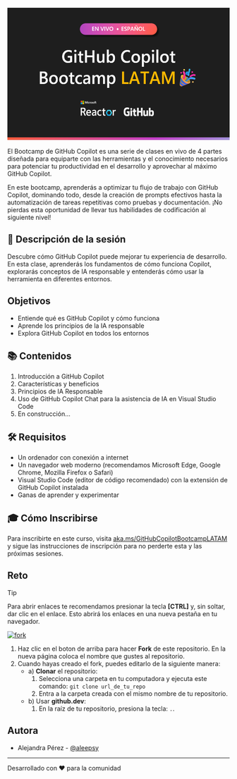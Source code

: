 <!-- ADD IMAGES -->
<p align="center">
<img src=".\img\GHCopilotLATAM.png" alt="Description" width="550" height="300">  
</p>
<!-- ADD IMAGES END -->

El Bootcamp de GitHub Copilot es una serie de clases en vivo de 4 partes diseñada para equiparte con las herramientas y el conocimiento necesarios para potenciar tu productividad en el desarrollo y aprovechar al máximo GitHub Copilot.

En este bootcamp, aprenderás a optimizar tu flujo de trabajo con GitHub Copilot, dominando todo, desde la creación de prompts efectivos hasta la automatización de tareas repetitivas como pruebas y documentación. ¡No pierdas esta oportunidad de llevar tus habilidades de codificación al siguiente nivel!

## 🎯 Descripción de la sesión

Descubre cómo GitHub Copilot puede mejorar tu experiencia de desarrollo. En esta clase, aprenderás los fundamentos de cómo funciona Copilot, explorarás conceptos de IA responsable y entenderás cómo usar la herramienta en diferentes entornos.

## Objetivos

- Entiende qué es GitHub Copilot y cómo funciona
- Aprende los principios de la IA responsable
- Explora GitHub Copilot en todos los entornos

## 📚 Contenidos

1. Introducción a GitHub Copilot
1. Características y beneficios
1. Principios de IA Responsable
1. Uso de GitHub Copilot Chat para la asistencia de IA en Visual Studio Code
1. En construcción...

## 🛠 Requisitos

- Un ordenador con conexión a internet
- Un navegador web moderno (recomendamos Microsoft Edge, Google Chrome, Mozilla Firefox o Safari)
- Visual Studio Code (editor de código recomendado) con la extensión de GitHub Copilot instalada
- Ganas de aprender y experimentar

## 🎓 Cómo Inscribirse

Para inscribirte en este curso, visita [aka.ms/GitHubCopilotBootcampLATAM](https://aka.ms/GitHubCopilotBootcampLATAM) y sigue las instrucciones de inscripción para no perderte esta y las próximas sesiones.

## Reto

> [!TIP]
> Para abrir enlaces te recomendamos presionar la tecla **[CTRL]** y, sin soltar, dar clic en el enlace. Esto abrirá los enlaces en una nueva pestaña en tu navegador.

[![**fork**](https://user-images.githubusercontent.com/1221423/235727646-4a590299-ffe5-480d-8cd5-8194ea184546.svg)](https://github.com/aleepsy/GitHub-Copilot-Bootcamp/fork)

1. Haz clic en el boton de arriba para hacer **Fork** de este repositorio. En la nueva página coloca el nombre que gustes al repositorio.
2. Cuando hayas creado el fork, puedes editarlo de la siguiente manera:
   - a) **Clonar** el repositorio:
     1. Selecciona una carpeta en tu computadora y ejecuta este comando: `git clone url_de_tu_repo`
     2. Entra a la carpeta creada con el mismo nombre de tu repositorio.
   - b) Usar **github.dev**:
     1. En la raíz de tu repositorio, presiona la tecla:  `.`.

## Autora

- Alejandra Pérez - [@aleepsy](https://github.com/aleepsy)

---
Desarrollado con ❤️ para la comunidad